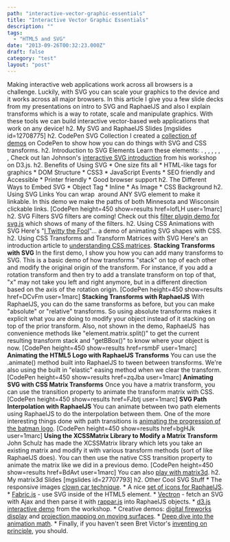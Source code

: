 ```yaml
---
path: "interactive-vector-graphic-essentials"
title: "Interactive Vector Graphic Essentials"
description: ""
tags: 
  - "HTML5 and SVG"
date: "2013-09-26T00:32:23.000Z"
draft: false
category: "test"
layout: "post"
---
```


Making interactive web applications work across all browsers is a challenge. Luckily, with SVG you can scale your graphics to the device and it works across all major browsers. In this article I give you a few slide decks from my presentations on intro to SVG and RaphaelJS and also I explain transforms which is a way to rotate, scale and manipulate graphics. With these tools we can build interactive vector-based web applications that work on any device! h2. My SVG and RaphaelJS Slides \[mgslides id=12708775\] h2. CodePen SVG Collection I created a [collection of demos](http://codepen.io/collection/DHLiK) on CodePen to show how you can do things with SVG and CSS transforms. h2. Introduction to SVG Elements Learn these elements: <text>. <ellipse>, <rect>, <circle>, <line>, <polygon>, <path>, <g> Check out Ian Johnson's [interactive SVG introduction](http://enjalot.github.io/intro-d3/frontendmasters/svg/) from his workshop on D3.js. h2. Benefits of Using SVG * One size fits all * HTML-like tags for graphics * DOM Structure * CSS3 * JavaScript Events * SEO friendly and Accessible * Printer friendly * Good browser support h2. The Different Ways to Embed SVG * Object Tag * Inline * As Image * CSS Background h2. Using SVG Links You can wrap <a xlink:href="#"></a> around ANY SVG element to make it linkable. In this demo we make the paths of both Minnesota and Wisconsin clickable links. \[CodePen height=450 show=results href=lofLH user=1marc\] h2. SVG Filters SVG filters are coming! Check out this [filter plugin demo for svg.js](http://svgjs.com/filter/) which shows of many of the filters. h2. Using CSS Animations with SVG Here's "[I Twitty the Fool](http://www.anthonycalzadilla.com/i-twitty-the-fool/)"... a demo of animating SVG shapes with CSS. h2. Using CSS Transforms and Transform Matrices with SVG Here's an introduction article to [understanding CSS matrices](http://dev.opera.com/articles/view/understanding-the-css-transforms-matrix/). **Stacking Transforms with SVG** In the first demo, I show you how you can add many transforms to SVG. This is a basic demo of how transforms "stack" on top of each other and modify the original origin of the transform. For instance, if you add a rotation transform and then try to add a translate transform on top of that, "x" may not take you left and right anymore, but in a different direction based on the axis of the rotation origin. \[CodePen height=450 show=results href=DCvFm user=1marc\] **Stacking Transforms with RaphaelJS** With RaphaelJS, you can do the same transforms as before, but you can make "absolute" or "relative" transforms. So using absolute transforms makes it explicit what you are doing to modify your object instead of it stacking on top of the prior transform. Also, not shown in the demo, RaphaelJS  has convenience methods like "element.matrix.split()" to get the current resulting transform stack and "getBBox()" to know where your object is now. \[CodePen height=450 show=results href=rsmbF user=1marc\] **Animating the HTML5 Logo with RaphaelJS Transforms** You can use the .animate() method built into RaphaelJS to tween between transforms. We're also using the built in "elastic" easing method when we clear the transform. \[CodePen height=450 show=results href=zqJba user=1marc\] **Animating SVG with CSS Matrix Transforms** Once you have a matrix transform, you can use the transition property to animate the transform matrix with CSS. \[CodePen height=450 show=results href=FJbtj user=1marc\] **SVG Path Interpolation with RaphaelJS** You can animate between two path elements using RaphaelJS to do the interpolation between them. One of the more interesting things done with path transitions is [animating the progression of the batman logo](http://www.wimp.com/batmanlogo/). \[CodePen height=450 show=results href=bgHJk user=1marc\] **Using the XCSSMatrix Library to Modify a Matrix Transform** John Schulz has made the XCSSMatrix library which lets you take an existing matrix and modify it with various transform methods (sort of like RaphaelJS does). You can then use the native CSS transition property to animate the matrix like we did in a previous demo. \[CodePen height=450 show=results href=BdAvt user=1marc\] You can also [play with matrix3d](http://www.eleqtriq.com/wp-content/static/demos/2010/css3d/matrix3dexplorer.html). h2. My matrix3d Slides \[mgslides id=27707793\] h2. Other Cool SVG Stuff * The responsive images [clown car technique](https://github.com/estelle/clowncar). \* A nice [set of icons for RaphaelJS](http://raphaeljs.com/icons/). \* [Fabric.js](http://fabricjs.com/) \- use SVG inside of the HTML5 <canvas> element. * [Vectron](http://roomandboard.github.io/vectron/) \- fetch an SVG with Ajax and then parse it with [rappar.js](https://github.com/DmitryBaranovskiy/rappar) into RaphaelJS objects. * [d3.js interactive demo](http://bl.ocks.org/enjalot/6641917) from the workshop. * Creative demos: [digital fireworks display](http://pixelpyros.org/) and [projection mapping on moving surfaces](http://www.youtube.com/watch?v=lX6JcybgDFo). \* [Deep dive into the animation math](http://acko.net/blog/animate-your-way-to-glory/). \* Finally, if you haven't seen Bret Victor's [inventing on principle](https://vimeo.com/36579366), you should.